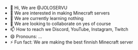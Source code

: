 - 👋 Hi, We are @JOLOSERVU
- 👀 We are interested in making Minecraft servers
- 🌱 We are currently learning nothing
- 💞️ We are looking to collaborate on yes of course
- 📫 How to reach we Discord, YouTube, Instagram, Twitch
- 😄 Pronouns: ...
- ⚡ Fun fact: We are making the best finnish Minecraft server

<!---
JOLOSERVU/JOLOSERVU is a ✨ special ✨ repository because its `README.md` (this file) appears on your GitHub profile.
You can click the Preview link to take a look at your changes.
--->
